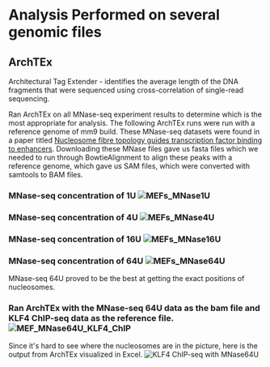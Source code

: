 # Analysis Performed on several genomic files

## ArchTEx
Architectural Tag Extender - identifies the average length of the DNA fragments that were sequenced using cross-correlation of single-read sequencing. 

Ran ArchTEx on all MNase-seq experiment results to determine which is the most appropriate for analysis. The following ArchTEx runs were run with a reference genome of mm9 build. These MNase-seq datasets were found in a paper titled [Nucleosome fibre topology guides transcription factor binding to enhancers]([url](https://www.nature.com/articles/s41586-024-08333-9)). Downloading these MNase files gave us fasta files which we needed to run through BowtieAlignment to align these peaks with a reference genome, which gave us SAM files, which were converted with samtools to BAM files. 

### MNase-seq concentration of 1U ![MEFs_MNase1U](https://github.com/user-attachments/assets/910ac2cd-8476-4555-84ca-6d3bbee69f80)

### MNase-seq concentration of 4U ![MEFs_MNase4U](https://github.com/user-attachments/assets/4a4a8abb-d1bd-4bdf-89c5-f451fd8a0458)

### MNase-seq concentration of 16U ![MEFs_MNase16U](https://github.com/user-attachments/assets/a3421028-1bc5-4aef-9ba2-191215b850fe)


### MNase-seq concentration of 64U ![MEFs_MNase64U](https://github.com/user-attachments/assets/00333699-65b6-448f-983f-1dfcad2c81c0)

MNase-seq 64U proved to be the best at getting the exact positions of nucleosomes. 

### Ran ArchTEx with the MNase-seq 64U data as the bam file and KLF4 ChIP-seq data as the reference file. ![MEF_MNase64U_KLF4_ChIP](https://github.com/user-attachments/assets/6683f4b9-a71f-490d-88ff-04b7da48f0e0)
Since it's hard to see where the nucleosomes are in the picture, here is the output from ArchTEx visualized in Excel. ![KLF4 ChIP-seq with MNase64U](https://github.com/user-attachments/assets/3c38a851-5086-47ae-8a29-92d597cd9bfb)
